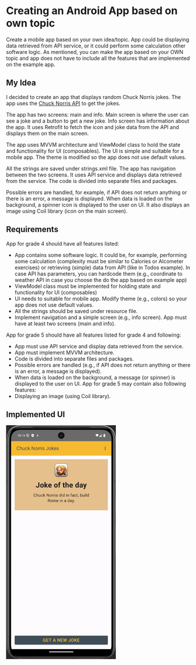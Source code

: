 # Creating an Android App based on own topic

Create a mobile app based on your own idea/topic.
App could be displaying data retrieved from API service, or it could perform some calculation other software logic.
As mentioned, you can make the app based on your OWN topic and app does not have to include all the features that are implemented on the example app.

## My Idea

I decided to create an app that displays random Chuck Norris jokes.
The app uses the [Chuck Norris API](https://api.chucknorris.io/) to get the jokes.

The app has two screens: main and info. Main screen is where the user can see a joke and a button to get a new joke. Info screen has information about the app.
It uses Retrofit to fetch the icon and joke data from the API and displays them on the main screen.

The app uses MVVM architecture and ViewModel class to hold the state and functionality for UI (composables).
The UI is simple and suitable for a mobile app. The theme is modified so the app does not use default values. 

All the strings are saved under strings.xml file. The app has navigation between the two screens. It uses API service and displays data retrieved from the service. The code is divided into separate files and packages.

Possible errors are handled, for example, if API does not return anything or there is an error, a message is displayed.
When data is loaded on the background, a spinner icon is displayed to the user on UI.
It also displays an image using Coil library (icon on the main screen).

## Requirements

App for grade 4 should have all features listed:
- App contains some software logic. It could be, for example, performing some calculation (complexity must be similar to Calories or Alcometer exercises) or retrieving (simple) data from API (like in Todos example). In case API has parameters, you can hardcode them (e.g., coordinate to weather API in case you choose the do the app based on example app)
- ViewModel class must be implemented for holding state and functionality for UI (composables)
- UI needs to suitable for mobile app. Modify theme (e.g., colors) so your app does not use default values.
- All the strings should be saved under resource file.
- Implement navigation and a simple screen (e.g., info screen). App must have at
  least two screens (main and info).

App for grade 5 should have all features listed for grade 4 and following:
- App must use API service and display data retrieved from the service.
- App must implement MVVM architecture.
- Code is divided into separate files and packages.
- Possible errors are handled (e.g., if API does not return anything or there is an error, a message is displayed).
- When data is loaded on the background, a message (or spinner) is displayed to the user on UI.
  App for grade 5 may contain also following features:
- Displaying an image (using Coil library).


## Implemented UI

<img src="implemented_ui.png" alt="User Interface Main View" width="300"/>